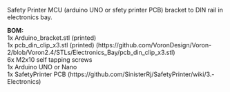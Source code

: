 Safety Printer MCU (arduino UNO or sfety printer PCB) bracket to DIN rail in electronics bay.


<p><b>BOM:</b></br>
1x Arduino_bracket.stl (printed)</br>
1x pcb_din_clip_x3.stl (printed) (https://github.com/VoronDesign/Voron-2/blob/Voron2.4/STLs/Electronics_Bay/pcb_din_clip_x3.stl)</br>
6x M2x10 self tapping screws</br>
1x Arduino UNO or Nano</br>
1x SafetyPrinter PCB (https://github.com/SinisterRj/SafetyPrinter/wiki/3.-Electronics)</br>
</p>
